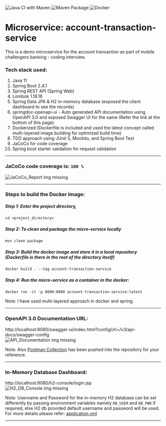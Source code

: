 ![Java CI with Maven](https://github.com/karthikaiselvan/account-transaction-service/workflows/Java%20CI%20with%20Maven/badge.svg) ![Maven Package](https://github.com/karthikaiselvan/account-transaction-service/workflows/Maven%20Package/badge.svg) ![Docker](https://github.com/karthikaiselvan/account-transaction-service/workflows/Docker/badge.svg) 

# Microservice: account-transaction-service
This is a demo microservice for the account transaction as part of mobile challengers banking - coding interview.

### Tech stack used:
1. Java 11
2. Spring Boot 2.4.1
3. Spring REST API (Spring Web)
4. Lombok 1.18.16
5. Spring Data JPA & H2 in-memory database (exposed the client dashboard to see the records)
6. springdoc-openapi-ui - Auto generated API documentation using OpenAPI 3.0 and exposed Swagger UI for the same (Refer the link at the bottom of this page)
7. Dockerized (Dockerfile is included and used the latest concept called multi-layered image building for optimized build time)
8. TDD approach using JUnit 5, Mockito, and Spring Boot Test
9. JaCoCo for code coverage
10. Spring boot starter validation for request validation  

---
### JaCoCo code coverage is: ``` 100 % ```  
![JaCoCo_Report img missing](https://github.com/karthikaiselvan/account-transaction-service/blob/main/img/JaCoCo_Report.jpg?raw=true)  

---
### Steps to build the Docker Image:
##### Step 1: Enter the project directory, 
    cd <project_directory>

##### Step 2: To clean and package the micro-service locally
    mvn clean package
 
##### Step 3: Build the docker image and store it in a local repository (Dockerfile is there in the root of the directory itself)
    docker build . --tag account-transaction-service

##### Step 4: Run the micro-service as a container in the docker:
    docker run -it -p 8080:8080 account-transaction-service:latest

Note: I have used multi-layered approach in docker and spring.

---
### OpenAPI 3.0 Documentation URL: 
http://localhost:8080/swagger-ui/index.html?configUrl=/v3/api-docs/swagger-config  
![API_Documentation img missing](https://github.com/karthikaiselvan/account-transaction-service/blob/main/img/API_Documentation.jpg?raw=true)

Note: Also [Postman Collection](https://github.com/karthikaiselvan/account-transaction-service/blob/main/account-transaction-service.postman_collection.json) has been pushed into the repository for your reference.

---
### In-Memory Database Dashboard:
http://localhost:8080/h2-console/login.jsp   
![H2_DB_Console img missing](https://github.com/karthikaiselvan/account-transaction-service/blob/main/img/H2_DB_Console.jpg?raw=true)

Note: Username and Password for the in-memory H2 database can be set differently by passing environment variables namely ```DB_USER``` and ```DB_PWD``` if required, else H2 db provided default username and password will be used. For more details please refer: [application.yml](https://github.com/karthikaiselvan/account-transaction-service/blob/main/src/main/resources/application.yml#L3)

---